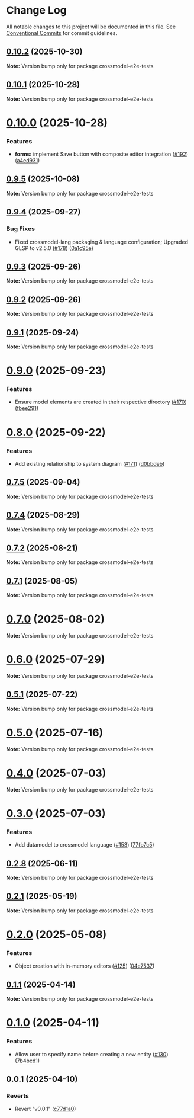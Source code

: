 # Change Log

All notable changes to this project will be documented in this file.
See [Conventional Commits](https://conventionalcommits.org) for commit guidelines.

## [0.10.2](https://github.com/crossmodel/crossmodel-core/compare/v0.10.1...v0.10.2) (2025-10-30)

**Note:** Version bump only for package crossmodel-e2e-tests





## [0.10.1](https://github.com/crossmodel/crossmodel-core/compare/v0.10.0...v0.10.1) (2025-10-28)

**Note:** Version bump only for package crossmodel-e2e-tests





# [0.10.0](https://github.com/crossmodel/crossmodel-core/compare/v0.9.5...v0.10.0) (2025-10-28)


### Features

* **forms:** implement Save button with composite editor integration ([#192](https://github.com/crossmodel/crossmodel-core/issues/192)) ([a4ed931](https://github.com/crossmodel/crossmodel-core/commit/a4ed931dc20ead1349041eb3cdc96a6d36b76ac8))





## [0.9.5](https://github.com/crossmodel/crossmodel-core/compare/v0.9.4...v0.9.5) (2025-10-08)

**Note:** Version bump only for package crossmodel-e2e-tests





## [0.9.4](https://github.com/crossmodel/crossmodel-core/compare/v0.9.3...v0.9.4) (2025-09-27)


### Bug Fixes

* Fixed crossmodel-lang packaging & language configuration; Upgraded GLSP to v2.5.0 ([#178](https://github.com/crossmodel/crossmodel-core/issues/178)) ([0a1c95e](https://github.com/crossmodel/crossmodel-core/commit/0a1c95e040e2ae6fbb514602b749bd6f84a4e6c7))





## [0.9.3](https://github.com/crossmodel/crossmodel-core/compare/v0.9.2...v0.9.3) (2025-09-26)

**Note:** Version bump only for package crossmodel-e2e-tests





## [0.9.2](https://github.com/crossmodel/crossmodel-core/compare/v0.9.1...v0.9.2) (2025-09-26)

**Note:** Version bump only for package crossmodel-e2e-tests





## [0.9.1](https://github.com/crossmodel/crossmodel-core/compare/v0.9.0...v0.9.1) (2025-09-24)

**Note:** Version bump only for package crossmodel-e2e-tests





# [0.9.0](https://github.com/crossmodel/crossmodel-core/compare/v0.8.0...v0.9.0) (2025-09-23)


### Features

* Ensure model elements are created in their respective directory ([#170](https://github.com/crossmodel/crossmodel-core/issues/170)) ([fbee291](https://github.com/crossmodel/crossmodel-core/commit/fbee29175b92082560aac4080d9d09fe7eae1487))





# [0.8.0](https://github.com/crossmodel/crossmodel-core/compare/v0.7.5...v0.8.0) (2025-09-22)


### Features

* Add existing relationship to system diagram ([#171](https://github.com/crossmodel/crossmodel-core/issues/171)) ([d0bbdeb](https://github.com/crossmodel/crossmodel-core/commit/d0bbdeb9c70555f01abd0594993997e789e19abe))





## [0.7.5](https://github.com/crossmodel/crossmodel-core/compare/v0.7.4...v0.7.5) (2025-09-04)

**Note:** Version bump only for package crossmodel-e2e-tests





## [0.7.4](https://github.com/crossmodel/crossmodel-core/compare/v0.7.3...v0.7.4) (2025-08-29)

**Note:** Version bump only for package crossmodel-e2e-tests





## [0.7.2](https://github.com/crossmodel/crossmodel-core/compare/v0.7.1...v0.7.2) (2025-08-21)

**Note:** Version bump only for package crossmodel-e2e-tests





## [0.7.1](https://github.com/crossmodel/crossmodel-core/compare/v0.7.0...v0.7.1) (2025-08-05)

**Note:** Version bump only for package crossmodel-e2e-tests





# [0.7.0](https://github.com/crossmodel/crossmodel-core/compare/v0.6.0...v0.7.0) (2025-08-02)

**Note:** Version bump only for package crossmodel-e2e-tests





# [0.6.0](https://github.com/crossmodel/crossmodel-core/compare/v0.5.2...v0.6.0) (2025-07-29)

**Note:** Version bump only for package crossmodel-e2e-tests





## [0.5.1](https://github.com/crossmodel/crossmodel-core/compare/v0.5.0...v0.5.1) (2025-07-22)

**Note:** Version bump only for package crossmodel-e2e-tests





# [0.5.0](https://github.com/crossmodel/crossmodel-core/compare/v0.4.0...v0.5.0) (2025-07-16)

**Note:** Version bump only for package crossmodel-e2e-tests





# [0.4.0](https://github.com/crossmodel/crossmodel-core/compare/v0.3.0...v0.4.0) (2025-07-03)

**Note:** Version bump only for package crossmodel-e2e-tests





# [0.3.0](https://github.com/crossmodel/crossmodel-core/compare/v0.2.9...v0.3.0) (2025-07-03)


### Features

* Add datamodel to crossmodel language ([#153](https://github.com/crossmodel/crossmodel-core/issues/153)) ([77fb7c5](https://github.com/crossmodel/crossmodel-core/commit/77fb7c57cffe99f1f49e4a455c5dec1c8cbda765))





## [0.2.8](https://github.com/crossmodel/crossmodel-core/compare/v0.2.7...v0.2.8) (2025-06-11)

**Note:** Version bump only for package crossmodel-e2e-tests





## [0.2.1](https://github.com/crossmodel/crossmodel-core/compare/v0.2.0...v0.2.1) (2025-05-19)

**Note:** Version bump only for package crossmodel-e2e-tests

# [0.2.0](https://github.com/crossmodel/crossmodel-core/compare/v0.1.1...v0.2.0) (2025-05-08)

### Features

-  Object creation with in-memory editors ([#125](https://github.com/crossmodel/crossmodel-core/issues/125)) ([04e7537](https://github.com/crossmodel/crossmodel-core/commit/04e7537e388407651590254fb9a67507c0619dff))

## [0.1.1](https://github.com/crossmodel/crossmodel-core/compare/v0.1.0...v0.1.1) (2025-04-14)

**Note:** Version bump only for package crossmodel-e2e-tests

# [0.1.0](https://github.com/crossmodel/crossmodel-core/compare/v0.0.1...v0.1.0) (2025-04-11)

### Features

-  Allow user to specify name before creating a new entity ([#130](https://github.com/crossmodel/crossmodel-core/issues/130)) ([7b4bcd1](https://github.com/crossmodel/crossmodel-core/commit/7b4bcd1fe72a088e1c0e2d2a72cd3d97d092b1f1))

## 0.0.1 (2025-04-10)

### Reverts

-  Revert "v0.0.1" ([c77d1a0](https://github.com/crossmodel/crossmodel-core/commit/c77d1a06fb83af8f95ae36e11c5d545bcd7a006b))
